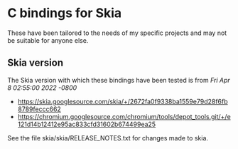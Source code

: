 # C bindings for Skia

These have been tailored to the needs of my specific projects and may not be suitable for anyone else.

## Skia version

The Skia version with which these bindings have been tested is from _Fri Apr 8 02:55:00 2022 -0800_
* https://skia.googlesource.com/skia/+/2672fa0f9338ba1559e79d28f6fb8789feccc662
* https://chromium.googlesource.com/chromium/tools/depot_tools.git/+/e121d14b12412e95ac833cfd31602b674499ea25

See the file skia/skia/RELEASE_NOTES.txt for changes made to skia.
